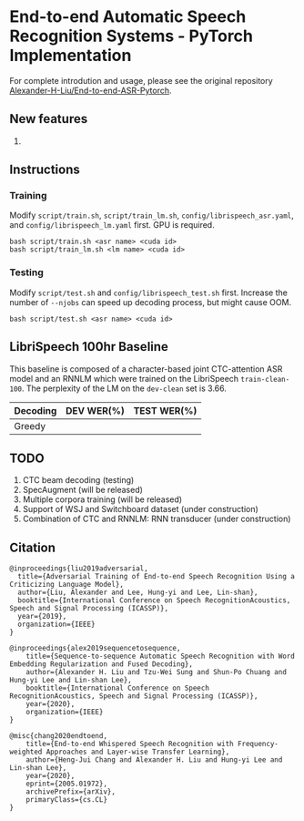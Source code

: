 # End-to-end Automatic Speech Recognition Systems - PyTorch Implementation
For complete introdution and usage, please see the original repository [Alexander-H-Liu/End-to-end-ASR-Pytorch](https://github.com/Alexander-H-Liu/End-to-end-ASR-Pytorch).
## New features
1. 
## Instructions
### Training
Modify `script/train.sh`, `script/train_lm.sh`, `config/librispeech_asr.yaml`, and `config/librispeech_lm.yaml` first. GPU is required.
```
bash script/train.sh <asr name> <cuda id>
bash script/train_lm.sh <lm name> <cuda id>
```
### Testing
Modify `script/test.sh` and `config/librispeech_test.sh` first. Increase the number of `--njobs` can speed up decoding process, but might cause OOM.
```
bash script/test.sh <asr name> <cuda id>
```

## LibriSpeech 100hr Baseline
This baseline is composed of a character-based joint CTC-attention ASR model and an RNNLM which were trained on the LibriSpeech `train-clean-100`. The perplexity of the LM on the `dev-clean` set is 3.66. 

| Decoding | DEV WER(%) | TEST WER(%) |
| -------- | ---------- | ----------- |
| Greedy   |            |             |

## TODO
1. CTC beam decoding (testing)
2. SpecAugment (will be released)
3. Multiple corpora training (will be released)
4. Support of WSJ and Switchboard dataset (under construction)
5. Combination of CTC and RNNLM: RNN transducer (under construction)

## Citation

```
@inproceedings{liu2019adversarial,
  title={Adversarial Training of End-to-end Speech Recognition Using a Criticizing Language Model},
  author={Liu, Alexander and Lee, Hung-yi and Lee, Lin-shan},
  booktitle={International Conference on Speech RecognitionAcoustics, Speech and Signal Processing (ICASSP)},
  year={2019},
  organization={IEEE}
}

@inproceedings{alex2019sequencetosequence,
    title={Sequence-to-sequence Automatic Speech Recognition with Word Embedding Regularization and Fused Decoding},
    author={Alexander H. Liu and Tzu-Wei Sung and Shun-Po Chuang and Hung-yi Lee and Lin-shan Lee},
    booktitle={International Conference on Speech RecognitionAcoustics, Speech and Signal Processing (ICASSP)},
    year={2020},
    organization={IEEE}
}

@misc{chang2020endtoend,
    title={End-to-end Whispered Speech Recognition with Frequency-weighted Approaches and Layer-wise Transfer Learning},
    author={Heng-Jui Chang and Alexander H. Liu and Hung-yi Lee and Lin-shan Lee},
    year={2020},
    eprint={2005.01972},
    archivePrefix={arXiv},
    primaryClass={cs.CL}
}
```
